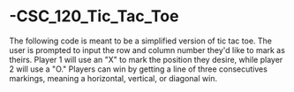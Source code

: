 # -CSC_120_Tic_Tac_Toe

The following code is meant to be a simplified version of tic tac toe. The user is prompted to input the row and column number they'd like to mark as theirs. Player 1 will use an "X" to mark the position they desire, while player 2 will use a "O." Players can win by getting a line of three consecutives markings, meaning a horizontal, vertical, or diagonal win. 
